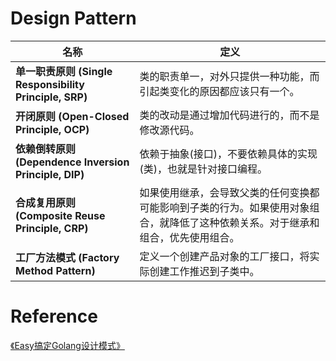 # Design Pattern

| 名称                                                        | 定义                                                               |
|-----------------------------------------------------------|------------------------------------------------------------------|
| **单一职责原则** **(Single Responsibility Principle, SRP)**     | 类的职责单一，对外只提供一种功能，而引起类变化的原因都应该只有一个。                               |
| **开闭原则** **(Open-Closed Principle, OCP)**                 | 类的改动是通过增加代码进行的，而不是修改源代码。                                         |
| **依赖倒转原则** **(Dependence**  **Inversion Principle, DIP)** | 依赖于抽象(接口)，不要依赖具体的实现(类)，也就是针对接口编程。                                |
| **合成复用原则** **(Composite Reuse Principle, CRP)**           | 如果使用继承，会导致父类的任何变换都可能影响到子类的行为。如果使用对象组合，就降低了这种依赖关系。对于继承和组合，优先使用组合。 |
| **工厂方法模式** **(Factory Method Pattern)**                   | 定义一个创建产品对象的工厂接口，将实际创建工作推迟到子类中。                                   |

# Reference

[《Easy搞定Golang设计模式》](https://github.com/aceld/EasySJMS)
